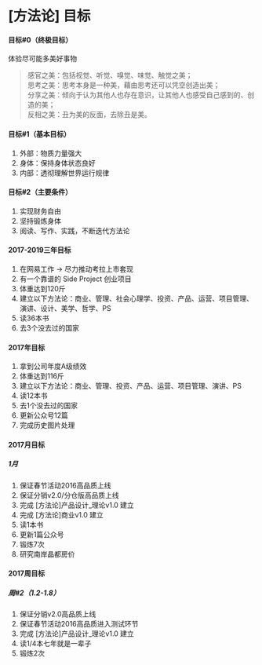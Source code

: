 # [方法论] 目标

#### 目标#0（终极目标）

体验尽可能多美好事物

> 感官之美：包括视觉、听觉、嗅觉、味觉、触觉之美；  
> 思考之美：思考本身是一种美，藉由思考还可以凭空创造出美；  
> 分享之美：倾向于认为其他人也存在意识，让其他人也感受自己感到的、创造的美；  
> 反相之美：丑为美的反面，去除丑是美。

#### 目标#1（基本目标）

1. 外部：物质力量强大
2. 身体：保持身体状态良好
3. 内部：透彻理解世界运行规律

#### 目标#2（主要条件）

1. 实现财务自由
2. 坚持锻炼身体
3. 阅读、写作、实践，不断迭代方法论

#### 2017-2019三年目标

1. 在网易工作 -> 尽力推动考拉上市套现
2. 有一个靠谱的 Side Project 创业项目
3. 体重达到120斤
4. 建立以下方法论：商业、管理、社会心理学、投资、产品、运营、项目管理、演讲、设计、美学、哲学、PS
5. 读36本书
6. 去3个没去过的国家

#### 2017年目标

1. 拿到公司年度A级绩效
2. 体重达到116斤
3. 建立以下方法论：商业、管理、投资、产品、运营、项目管理、演讲、PS
4. 读12本书
5. 去1个没去过的国家
6. 更新公众号12篇
7. 完成历史图片处理

#### 2017月目标

##### 1月
1. 保证春节活动2016高品质上线
2. 保证分销v2.0/分仓版高品质上线
3. 完成 [方法论]产品设计_理论v1.0 建立
4. 完成 [方法论]商业v1.0 建立
5. 读1本书
6. 更新1篇公众号
7. 锻炼7次
8. 研究南岸晶都房价

#### 2017周目标

##### 周#2（1.2-1.8）
1. 保证分销v2.0高品质上线
2. 保证春节活动2016高品质进入测试环节
3. 完成 [方法论]产品设计_理论v1.0 建立
4. 读1/4本七年就是一辈子
5. 锻炼2次
